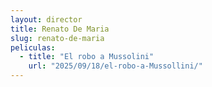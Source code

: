 ```yaml
---
layout: director
title: Renato De Maria
slug: renato-de-maria
peliculas:
  - title: "El robo a Mussolini"
    url: "2025/09/18/el-robo-a-Mussollini/"
---
```

